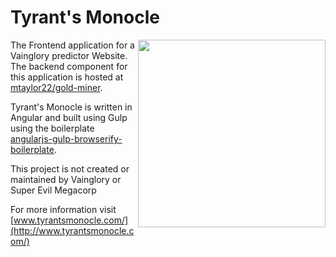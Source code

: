 Tyrant's Monocle
=====================================
<img align="right" width="300" src="https://raw.github.com/mtaylor22/Tyrants--Monocle/master/app/images/tyrants-monocle.png">

The Frontend application for a Vainglory predictor Website. The backend component for this application is hosted at [mtaylor22/gold-miner](https://github.com/mtaylor22/gold-miner).

Tyrant's Monocle is written in Angular and built using Gulp using the boilerplate [angularjs-gulp-browserify-boilerplate](https://github.com/jakemmarsh/angularjs-gulp-browserify-boilerplate). 

This project is not created or maintained by Vainglory or Super Evil Megacorp

For more information visit [www.tyrantsmonocle.com/](http://www.tyrantsmonocle.com/)

